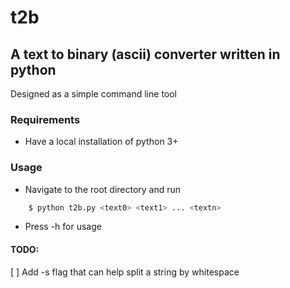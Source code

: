 # t2b
## A text to binary (ascii) converter written in python
Designed as a simple command line tool

### Requirements
- Have a local installation of python 3+

### Usage
- Navigate to the root directory and run
```bash
    $ python t2b.py <text0> <text1> ... <textn>
```
- Press -h for usage

#### TODO:
[ ] Add -s flag that can help split a string by whitespace

